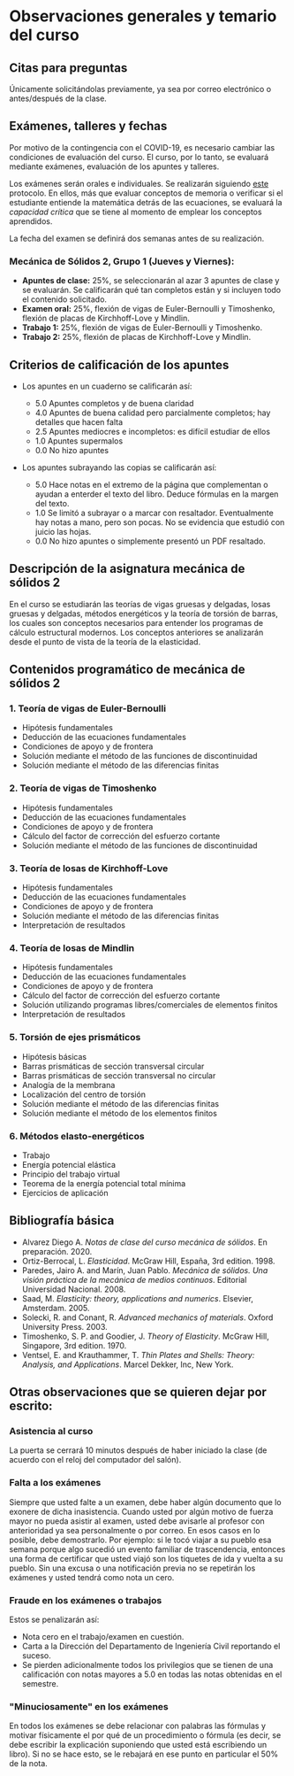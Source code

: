 # Observaciones generales y temario del curso

## Citas para preguntas
Únicamente solicitándolas previamente, ya sea por correo electrónico o antes/después de la clase.


## Exámenes, talleres y fechas
<!---
Se harán exámenes sorpresa que comprenderán el tema enseñado en las últimas 4 clases y/o el material que el profesor haya puesto a leer antes de clase. Cada 8 clases se seleccionarán al azar 2 de los exámenes realizados en dicho periodo y la nota obtenida será la nota de ese corte.
--->

Por motivo de la contingencia con el COVID-19, es necesario cambiar las condiciones de evaluación del curso. El curso, por lo tanto, se evaluará mediante exámenes, evaluación de los apuntes y talleres.

Los exámenes serán orales e individuales. Se realizarán siguiendo [este](protocolo_examenes_orales.md) protocolo. En ellos, más que evaluar conceptos de memoria o verificar si el estudiante entiende la matemática detrás de las ecuaciones, se evaluará la *capacidad crítica* que se tiene al momento de emplear los conceptos aprendidos.

La fecha del examen se definirá dos semanas antes de su realización.

### Mecánica de Sólidos 2, Grupo 1 (Jueves y Viernes):
<!---
    * Examen 1: 17.5%, Viernes Marzo 27, 2020
    * Examen 2: 17.5%, Jueves Abril 30, 2020
    * Examen 3: 17.5%, Viernes Mayo 29, 2020
    * Examen 4: 17.5%, Viernes Junio 26, 2020
    * Taller 1 - vigas: 15%
    * Taller 2 - losas: 15%
---> 
  * **Apuntes de clase:** 25%, se seleccionarán al azar 3 apuntes de clase y se evaluarán. Se calificarán qué tan completos están y si incluyen todo el contenido solicitado.
  * **Examen oral:** 25%, flexión de vigas de Euler-Bernoulli y Timoshenko, flexión de placas de Kirchhoff-Love y Mindlin.
  * **Trabajo 1:** 25%, flexión de vigas de Euler-Bernoulli y Timoshenko.
  * **Trabajo 2:** 25%, flexión de placas de Kirchhoff-Love y Mindlin.

## Criterios de calificación de los apuntes
 * Los apuntes en un cuaderno se calificarán así:
   * 5.0 Apuntes completos y de buena claridad
   * 4.0 Apuntes de buena calidad pero parcialmente completos; hay detalles que hacen falta
   * 2.5 Apuntes mediocres e incompletos: es difícil estudiar de ellos
   * 1.0 Apuntes supermalos
   * 0.0 No hizo apuntes

 * Los apuntes subrayando las copias se calificarán así:
   * 5.0 Hace notas en el extremo de la página que complementan o ayudan a enterder el texto del libro. Deduce fórmulas en la margen del texto.
   * 1.0 Se limitó a subrayar o a marcar con resaltador. Eventualmente hay notas a mano, pero son pocas. No se evidencia que estudió con juicio las hojas.
   * 0.0 No hizo apuntes o simplemente presentó un PDF resaltado.

## Descripción de la asignatura mecánica de sólidos 2
En el curso se estudiarán las teorías de vigas gruesas y delgadas, losas gruesas y delgadas, métodos energéticos y la teoría de torsión de barras, los cuales son conceptos necesarios para entender los programas de cálculo estructural modernos. Los conceptos anteriores se analizarán desde el punto de vista de la teoría de la elasticidad.

## Contenidos programático de mecánica de sólidos 2

### 1. Teoría de vigas de Euler-Bernoulli
* Hipótesis fundamentales
* Deducción de las ecuaciones fundamentales
* Condiciones de apoyo y de frontera
* Solución mediante el método de las funciones de discontinuidad
* Solución mediante el método de las diferencias finitas
					
### 2. Teoría de vigas de Timoshenko
* Hipótesis fundamentales
* Deducción de las ecuaciones fundamentales
* Condiciones de apoyo y de frontera
* Cálculo del factor de corrección del esfuerzo cortante
* Solución mediante el método de las funciones de discontinuidad
					
### 3. Teoría de losas de Kirchhoff-Love
* Hipótesis fundamentales
* Deducción de las ecuaciones fundamentales
* Condiciones de apoyo y de frontera
* Solución mediante el método de las diferencias finitas
* Interpretación de resultados
					
### 4. Teoría de losas de Mindlin
* Hipótesis fundamentales
* Deducción de las ecuaciones fundamentales
* Condiciones de apoyo y de frontera
* Cálculo del factor de corrección del esfuerzo cortante
* Solución utilizando programas libres/comerciales de elementos finitos
* Interpretación de resultados
					
### 5. Torsión de ejes prismáticos
* Hipótesis básicas
* Barras prismáticas de sección transversal circular
* Barras prismáticas de sección transversal no circular
* Analogía de la membrana
* Localización del centro de torsión
* Solución mediante el método de las diferencias finitas
* Solución mediante el método de los elementos finitos

### 6. Métodos elasto-energéticos
* Trabajo
* Energía potencial elástica
* Principio del trabajo virtual
* Teorema de la energía potencial total mínima
* Ejercicios de aplicación


## Bibliografía básica
* Alvarez Diego A. *Notas de clase del curso mecánica de sólidos*. En preparación. 2020.
* Ortiz-Berrocal, L. *Elasticidad*. McGraw Hill, España, 3rd edition. 1998.
* Paredes, Jairo A. and Marín, Juan Pablo. *Mecánica de sólidos. Una visión práctica de la mecánica de medios continuos*. Editorial Universidad Nacional. 2008.
* Saad, M. *Elasticity: theory, applications and numerics*. Elsevier, Amsterdam. 2005.
* Solecki, R. and Conant, R. *Advanced mechanics of materials*. Oxford University Press. 2003.
* Timoshenko, S. P. and Goodier, J. *Theory of Elasticity*. McGraw Hill, Singapore, 3rd edition. 1970.
* Ventsel, E. and Krauthammer, T. *Thin Plates and Shells: Theory: Analysis, and Applications*. Marcel Dekker, Inc, New York.


## Otras observaciones que se quieren dejar por escrito:
### Asistencia al curso
La puerta se cerrará 10 minutos después de haber iniciado la clase (de acuerdo con el reloj del computador del salón).

### Falta a los exámenes
Siempre que usted falte a un examen, debe haber algún documento que lo exonere de dicha inasistencia. Cuando usted por algún motivo de fuerza mayor no pueda asistir al examen, usted debe avisarle al profesor con anterioridad ya sea personalmente o por correo. En esos casos en lo posible, debe demostrarlo. Por ejemplo: si le tocó viajar a su pueblo esa semana porque algo sucedió un evento familiar de trascendencia, entonces una forma de certificar que usted viajó son los tiquetes de ida y vuelta a su pueblo. Sin una excusa o una notificación previa no se repetirán los exámenes y usted tendrá como nota un cero.

### Fraude en los exámenes o trabajos
Estos se penalizarán así:

* Nota cero en el trabajo/examen en cuestión.
* Carta a la Dirección del Departamento de Ingeniería Civil reportando el suceso.
* Se pierden adicionalmente todos los privilegios que se tienen de una calificación con notas mayores a 5.0 en todas las notas obtenidas en el semestre.

### "Minuciosamente" en los exámenes
En todos los exámenes se debe relacionar con palabras las fórmulas y motivar físicamente el por qué de un procedimiento o fórmula (es decir, se debe escribir la explicación suponiendo que usted está escribiendo un libro). Si no se hace esto, se le rebajará en ese punto en particular el 50% de la nota.
